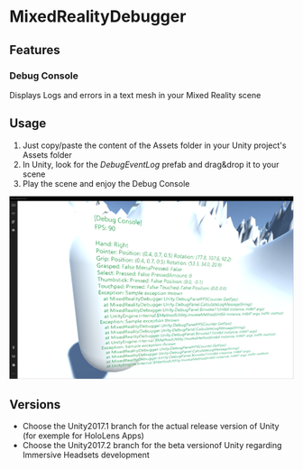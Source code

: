 # MixedRealityDebugger
## Features
### Debug Console
Displays Logs and errors in a text mesh in your Mixed Reality scene

## Usage
1. Just copy/paste the content of the Assets folder in your Unity project's Assets folder
2. In Unity, look for the *DebugEventLog* prefab and drag&drop it to your scene
3. Play the scene and enjoy the Debug Console

![Debug Console screensho](/Documentation/DebugConsoleScreenshot.png)

## Versions
- Choose the Unity2017.1 branch for the actual release version of Unity (for exemple for HoloLens Apps)
- Choose the Unity2017.2 branch for the beta versionof Unity regarding Immersive Headsets development
